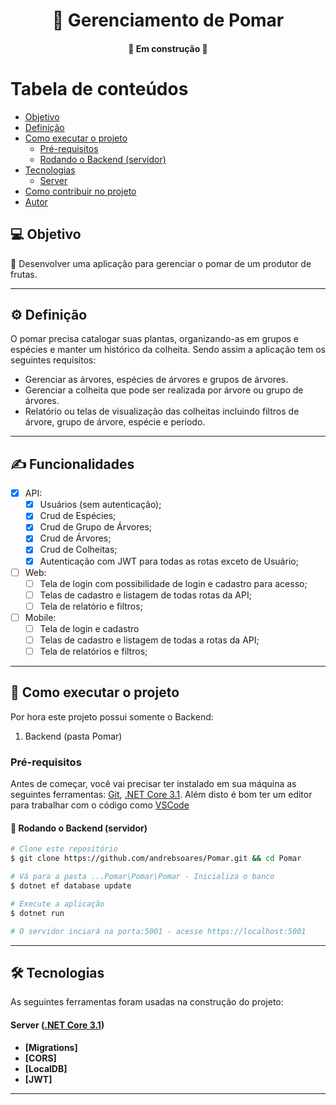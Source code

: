 <h1 align="center">
   🌱 Gerenciamento de Pomar
</h1>

<h4 align="center">
   🚧 Em construção 🚧
</h4>

Tabela de conteúdos
=================
<!--ts-->
   * [Objetivo](#-objetivo)
   * [Definição](#-definicao)
   * [Como executar o projeto](#-como-executar-o-projeto)
     * [Pré-requisitos](#pré-requisitos)
     * [Rodando o Backend (servidor)](#user-content--rodando-o-backend-servidor)
   * [Tecnologias](#-tecnologias)
     * [Server](#user-content-server--nodejs----typescript)   
   * [Como contribuir no projeto](#-como-contribuir-no-projeto)
   * [Autor](#-autor)
<!--te-->


## 💻 Objetivo

🌱 Desenvolver uma aplicação para gerenciar o pomar de um produtor de frutas.

---

## ⚙️ Definição

O pomar precisa catalogar suas plantas, organizando-as em grupos e espécies e manter um histórico da colheita. Sendo assim a aplicação tem os seguintes requisitos:

- Gerenciar as árvores, espécies de árvores e grupos de árvores.
- Gerenciar a colheita que pode ser realizada por árvore ou grupo de árvores.
- Relatório ou telas de visualização das colheitas incluindo filtros de árvore, grupo de árvore, espécie e período.
---
## ✍️ Funcionalidades

- [x] API:
  - [x] Usuários (sem autenticação);
  - [x] Crud de Espécies;
  - [x] Crud de Grupo de Árvores;
  - [x] Crud de Árvores;
  - [x] Crud de Colheitas;
  - [x] Autenticação com JWT para todas as rotas exceto de Usuário;
- [ ] Web:
  - [ ] Tela de login com possibilidade de login e cadastro para acesso;
  - [ ] Telas de cadastro e listagem de todas rotas da API;
  - [ ] Tela de relatório e filtros;
- [ ] Mobile:
  - [ ] Tela de login e cadastro
  - [ ] Telas de cadastro e listagem de todas a rotas da API;
  - [ ] Tela de relatórios e filtros;

---

## 🚀 Como executar o projeto

Por hora este projeto possui somente o Backend:
1. Backend (pasta Pomar)

### Pré-requisitos

Antes de começar, você vai precisar ter instalado em sua máquina as seguintes ferramentas:
[Git](https://git-scm.com), [.NET Core 3.1](https://dotnet.microsoft.com/download).
Além disto é bom ter um editor para trabalhar com o código como [VSCode](https://code.visualstudio.com/)

#### 🎲 Rodando o Backend (servidor)

```bash
# Clone este repositório
$ git clone https://github.com/andrebsoares/Pomar.git && cd Pomar

# Vá para a pasta ...Pomar\Pomar\Pomar - Inicializa o banco
$ dotnet ef database update

# Execute a aplicação
$ dotnet run

# O servidor inciará na porta:5001 - acesse https://localhost:5001

```
---

## 🛠 Tecnologias

As seguintes ferramentas foram usadas na construção do projeto:

#### **Server**  ([.NET Core 3.1](https://dotnet.microsoft.com/download))

-   **[Migrations]**
-   **[CORS]**
-   **[LocalDB]**
-   **[JWT]**
---